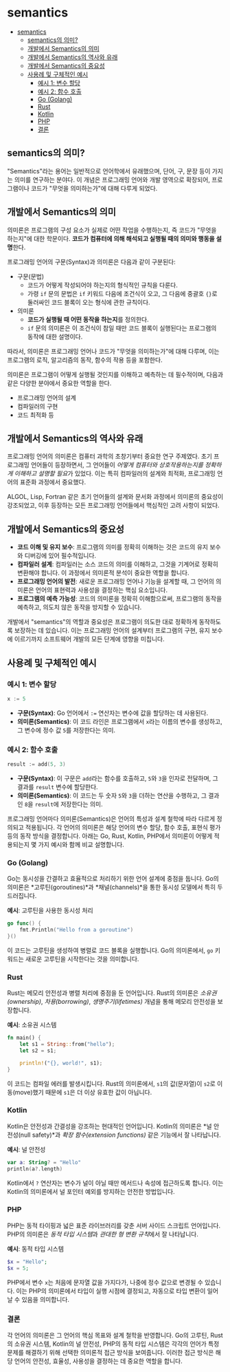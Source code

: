 # semantics

- [semantics](#semantics)
    - [semantics의 의미?](#semantics의-의미)
    - [개발에서 Semantics의 의미](#개발에서-semantics의-의미)
    - [개발에서 Semantics의 역사와 유래](#개발에서-semantics의-역사와-유래)
    - [개발에서 Semantics의 중요성](#개발에서-semantics의-중요성)
    - [사용례 및 구체적인 예시](#사용례-및-구체적인-예시)
        - [예시 1: 변수 할당](#예시-1-변수-할당)
        - [예시 2: 함수 호출](#예시-2-함수-호출)
        - [Go (Golang)](#go-golang)
        - [Rust](#rust)
        - [Kotlin](#kotlin)
        - [PHP](#php)
        - [결론](#결론)

## semantics의 의미?

"Semantics"라는 용어는 일반적으로 언어학에서 유래했으며, 단어, 구, 문장 등이 가지는 의미를 연구하는 분야다.
이 개념은 프로그래밍 언어와 개발 영역으로 확장되어, 프로그램이나 코드가 "무엇을 의미하는가"에 대해 다루게 되었다.

## 개발에서 Semantics의 의미

의미론은 프로그램의 구성 요소가 실제로 어떤 작업을 수행하는지, 즉 코드가 "무엇을 하는지"에 대한 학문이다.
**코드가 컴퓨터에 의해 해석되고 실행될 때의 의미와 행동을 설명**한다.

프로그래밍 언어의 구문(Syntax)과 의미론은 다음과 같이 구분된다:
- 구문(문법)
    - 코드가 어떻게 작성되어야 하는지의 형식적인 규칙을 다룬다.
    - 가령 `if` 문의 문법은 `if` 키워드 다음에 조건식이 오고, 그 다음에 중괄호 `{}`로 둘러싸인 코드 블록이 오는 형식에 관한 규칙이다.
- 의미론
    - **코드가 실행될 때 어떤 동작을 하는지**를 정의한다.
    - `if` 문의 의미론은 이 조건식이 참일 때만 코드 블록이 실행된다는 프로그램의 동작에 대한 설명이다.

따라서, 의미론은 프로그래밍 언어나 코드가 "무엇을 의미하는가"에 대해 다루며, 이는 프로그램의 로직, 알고리즘의 동작, 함수의 작용 등을 포함한다.

의미론은 프로그램이 어떻게 실행될 것인지를 이해하고 예측하는 데 필수적이며, 다음과 같은 다양한 분야에서 중요한 역할을 한다.
- 프로그래밍 언어의 설계
- 컴파일러의 구현
- 코드 최적화 등

## 개발에서 Semantics의 역사와 유래

프로그래밍 언어의 의미론은 컴퓨터 과학의 초창기부터 중요한 연구 주제였다.
초기 프로그래밍 언어들이 등장하면서, 그 언어들이 *어떻게 컴퓨터와 상호작용하는지를 정확하게 이해하고 설명할 필요*가 있었다.
이는 특히 컴파일러의 설계와 최적화, 프로그래밍 언어의 표준화 과정에서 중요했다.

ALGOL, Lisp, Fortran 같은 초기 언어들의 설계와 문서화 과정에서 의미론의 중요성이 강조되었고,
이후 등장하는 모든 프로그래밍 언어들에서 핵심적인 고려 사항이 되었다.

## 개발에서 Semantics의 중요성

- **코드 이해 및 유지 보수**: 프로그램의 의미를 정확히 이해하는 것은 코드의 유지 보수와 디버깅에 있어 필수적입니다.
- **컴파일러 설계**: 컴파일러는 소스 코드의 의미를 이해하고, 그것을 기계어로 정확히 변환해야 합니다. 이 과정에서 의미론적 분석이 중요한 역할을 합니다.
- **프로그래밍 언어의 발전**: 새로운 프로그래밍 언어나 기능을 설계할 때, 그 언어의 의미론은 언어의 표현력과 사용성을 결정하는 핵심 요소입니다.
- **프로그램의 예측 가능성**: 코드의 의미론을 정확히 이해함으로써, 프로그램의 동작을 예측하고, 의도치 않은 동작을 방지할 수 있습니다.

개발에서 "semantics"의 역할과 중요성은 프로그램이 의도한 대로 정확하게 동작하도록 보장하는 데 있습니다. 이는 프로그래밍 언어의 설계부터 프로그램의 구현, 유지 보수에 이르기까지 소프트웨어 개발의 모든 단계에 영향을 미칩니다.

## 사용례 및 구체적인 예시

### 예시 1: 변수 할당

```go
x := 5
```

- **구문(Syntax)**: Go 언어에서 `:=` 연산자는 변수에 값을 할당하는 데 사용된다.
- **의미론(Semantics)**: 이 코드 라인은 프로그램에서 `x`라는 이름의 변수를 생성하고, 그 변수에 정수 값 `5`를 저장한다는 의미.

### 예시 2: 함수 호출

```go
result := add(5, 3)
```

- **구문(Syntax)**: 이 구문은 `add`라는 함수를 호출하고, `5`와 `3`을 인자로 전달하며, 그 결과를 `result` 변수에 할당한다.
- **의미론(Semantics)**: 이 코드는 두 숫자 `5`와 `3`을 더하는 연산을 수행하고, 그 결과인 `8`을 `result`에 저장한다는 의미.

프로그래밍 언어마다 의미론(Semantics)은 언어의 특성과 설계 철학에 따라 다르게 정의되고 적용됩니다. 각 언어의 의미론은 해당 언어의 변수 할당, 함수 호출, 표현식 평가 등의 동작 방식을 결정합니다. 아래는 Go, Rust, Kotlin, PHP에서 의미론이 어떻게 적용되는지 몇 가지 예시와 함께 비교 설명합니다.

### Go (Golang)

Go는 동시성을 간결하고 효율적으로 처리하기 위한 언어 설계에 중점을 둡니다.
Go의 의미론은 *고루틴(goroutines)*과 *채널(channels)*을 통한 동시성 모델에서 특히 두드러집니다.

**예시**: 고루틴을 사용한 동시성 처리

```go
go func() {
    fmt.Println("Hello from a goroutine")
}()
```

이 코드는 고루틴을 생성하여 병렬로 코드 블록을 실행합니다. Go의 의미론에서, `go` 키워드는 새로운 고루틴을 시작한다는 것을 의미합니다.

### Rust

Rust는 메모리 안전성과 병렬 처리에 중점을 둔 언어입니다.
Rust의 의미론은 *소유권(ownership)*, *차용(borrowing)*, *생명주기(lifetimes)* 개념을 통해 메모리 안전성을 보장합니다.

**예시**: 소유권 시스템

```rust
fn main() {
    let s1 = String::from("hello");
    let s2 = s1;

    println!("{}, world!", s1);
}
```

이 코드는 컴파일 에러를 발생시킵니다. Rust의 의미론에서, `s1`의 값(문자열)이 `s2`로 이동(move)했기 때문에 `s1`은 더 이상 유효한 값이 아닙니다.

### Kotlin

Kotlin은 안전성과 간결성을 강조하는 현대적인 언어입니다.
Kotlin의 의미론은 *널 안전성(null safety)*과 *확장 함수(extension functions)* 같은 기능에서 잘 나타납니다.

**예시**: 널 안전성

```kotlin
var a: String? = "Hello"
println(a?.length)
```

Kotlin에서 `?` 연산자는 변수가 널이 아닐 때만 메서드나 속성에 접근하도록 합니다. 이는 Kotlin의 의미론에서 널 포인터 예외를 방지하는 안전한 방법입니다.

### PHP

PHP는 동적 타이핑과 넓은 표준 라이브러리를 갖춘 서버 사이드 스크립트 언어입니다.
PHP의 의미론은 *동적 타입 시스템*과 *관대한 형 변환 규칙*에서 잘 나타납니다.

**예시**: 동적 타입 시스템

```php
$x = "Hello";
$x = 5;
```

PHP에서 변수 `x`는 처음에 문자열 값을 가지다가, 나중에 정수 값으로 변경될 수 있습니다. 이는 PHP의 의미론에서 타입이 실행 시점에 결정되고, 자동으로 타입 변환이 일어날 수 있음을 의미합니다.

### 결론

각 언어의 의미론은 그 언어의 핵심 목표와 설계 철학을 반영합니다. Go의 고루틴, Rust의 소유권 시스템, Kotlin의 널 안전성, PHP의 동적 타입 시스템은 각각의 언어가 특정 문제를 해결하기 위해 선택한 의미론적 접근 방식을 보여줍니다. 이러한 접근 방식은 해당 언어의 안전성, 효율성, 사용성을 결정하는 데 중요한 역할을 합니다.
